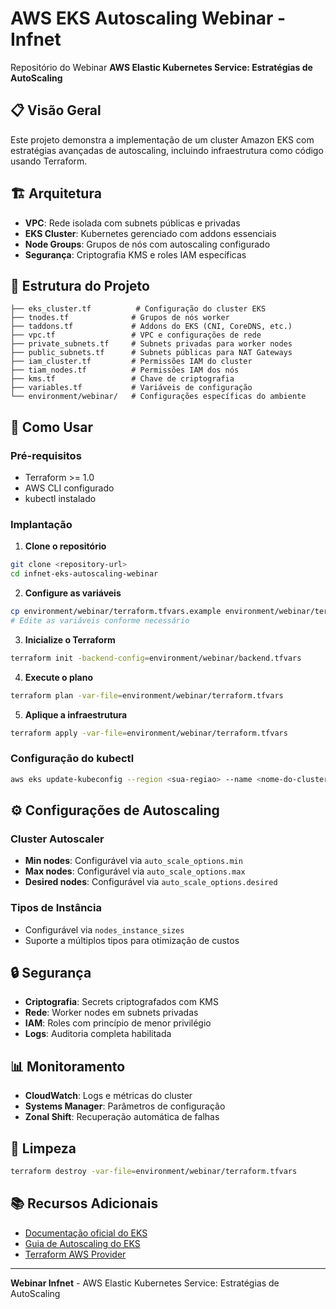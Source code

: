 # AWS EKS Autoscaling Webinar - Infnet

Repositório do Webinar **AWS Elastic Kubernetes Service: Estratégias de AutoScaling**

## 📋 Visão Geral

Este projeto demonstra a implementação de um cluster Amazon EKS com estratégias avançadas de autoscaling, incluindo infraestrutura como código usando Terraform.

## 🏗️ Arquitetura

- **VPC**: Rede isolada com subnets públicas e privadas
- **EKS Cluster**: Kubernetes gerenciado com addons essenciais
- **Node Groups**: Grupos de nós com autoscaling configurado
- **Segurança**: Criptografia KMS e roles IAM específicas

## 📁 Estrutura do Projeto

```
├── eks_cluster.tf          # Configuração do cluster EKS
├── tnodes.tf              # Grupos de nós worker
├── taddons.tf             # Addons do EKS (CNI, CoreDNS, etc.)
├── vpc.tf                 # VPC e configurações de rede
├── private_subnets.tf     # Subnets privadas para worker nodes
├── public_subnets.tf      # Subnets públicas para NAT Gateways
├── iam_cluster.tf         # Permissões IAM do cluster
├── tiam_nodes.tf          # Permissões IAM dos nós
├── kms.tf                 # Chave de criptografia
├── variables.tf           # Variáveis de configuração
└── environment/webinar/   # Configurações específicas do ambiente
```

## 🚀 Como Usar

### Pré-requisitos
- Terraform >= 1.0
- AWS CLI configurado
- kubectl instalado

### Implantação

1. **Clone o repositório**
```bash
git clone <repository-url>
cd infnet-eks-autoscaling-webinar
```

2. **Configure as variáveis**
```bash
cp environment/webinar/terraform.tfvars.example environment/webinar/terraform.tfvars
# Edite as variáveis conforme necessário
```

3. **Inicialize o Terraform**
```bash
terraform init -backend-config=environment/webinar/backend.tfvars
```

4. **Execute o plano**
```bash
terraform plan -var-file=environment/webinar/terraform.tfvars
```

5. **Aplique a infraestrutura**
```bash
terraform apply -var-file=environment/webinar/terraform.tfvars
```

### Configuração do kubectl

```bash
aws eks update-kubeconfig --region <sua-regiao> --name <nome-do-cluster>
```

## ⚙️ Configurações de Autoscaling

### Cluster Autoscaler
- **Min nodes**: Configurável via `auto_scale_options.min`
- **Max nodes**: Configurável via `auto_scale_options.max`
- **Desired nodes**: Configurável via `auto_scale_options.desired`

### Tipos de Instância
- Configurável via `nodes_instance_sizes`
- Suporte a múltiplos tipos para otimização de custos

## 🔒 Segurança

- **Criptografia**: Secrets criptografados com KMS
- **Rede**: Worker nodes em subnets privadas
- **IAM**: Roles com princípio de menor privilégio
- **Logs**: Auditoria completa habilitada

## 📊 Monitoramento

- **CloudWatch**: Logs e métricas do cluster
- **Systems Manager**: Parâmetros de configuração
- **Zonal Shift**: Recuperação automática de falhas

## 🧹 Limpeza

```bash
terraform destroy -var-file=environment/webinar/terraform.tfvars
```

## 📚 Recursos Adicionais

- [Documentação oficial do EKS](https://docs.aws.amazon.com/eks/)
- [Guia de Autoscaling do EKS](https://docs.aws.amazon.com/eks/latest/userguide/autoscaling.html)
- [Terraform AWS Provider](https://registry.terraform.io/providers/hashicorp/aws/latest/docs)

---

**Webinar Infnet** - AWS Elastic Kubernetes Service: Estratégias de AutoScaling

